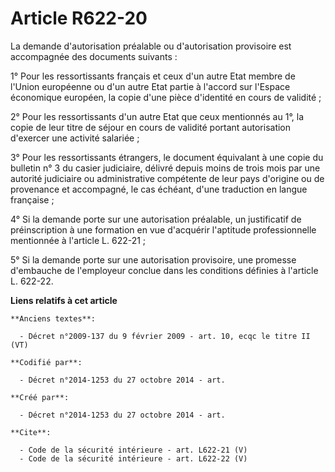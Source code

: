# Article R622-20

La demande d'autorisation préalable ou d'autorisation provisoire est accompagnée des documents suivants : 

1° Pour les ressortissants français et ceux d'un autre Etat membre de l'Union européenne ou d'un autre Etat partie à l'accord
sur l'Espace économique européen, la copie d'une pièce d'identité en cours de validité ; 

2° Pour les ressortissants d'un autre Etat que ceux mentionnés au 1°, la copie de leur titre de séjour en cours de validité
portant autorisation d'exercer une activité salariée ; 

3° Pour les ressortissants étrangers, le document équivalant à une copie du bulletin n° 3 du casier judiciaire, délivré
depuis moins de trois mois par une autorité judiciaire ou administrative compétente de leur pays d'origine ou de provenance
et accompagné, le cas échéant, d'une traduction en langue française ; 

4° Si la demande porte sur une autorisation préalable, un justificatif de préinscription à une formation en vue d'acquérir
l'aptitude professionnelle mentionnée à l'article L. 622-21 ; 

5° Si la demande porte sur une autorisation provisoire, une promesse d'embauche de l'employeur conclue dans les conditions
définies à l'article L. 622-22.

**Liens relatifs à cet article**

	**Anciens textes**:

	  - Décret n°2009-137 du 9 février 2009 - art. 10, ecqc le titre II (VT)

	**Codifié par**:

	  - Décret n°2014-1253 du 27 octobre 2014 - art.

	**Créé par**:

	  - Décret n°2014-1253 du 27 octobre 2014 - art.

	**Cite**:

	  - Code de la sécurité intérieure - art. L622-21 (V)
	  - Code de la sécurité intérieure - art. L622-22 (V)
